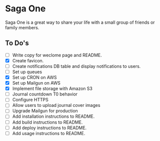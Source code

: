 # Saga One

Saga One is a great way to share your life with a small group of friends or family members.


## To Do's
- [ ] Write copy for weclome page and README.
- [x] Create favicon.
- [ ] Create notifications DB table and display notifications to users.
- [ ] Set up queues
- [x] Set up CRON on AWS
- [x] Set up Mailgun on AWS
- [x] Implement file storage with Amazon S3
- [ ] Journal countdown T0 behavior
- [ ] Configure HTTPS
- [ ] Allow users to upload journal cover images
- [ ] Upgrade Mailgun for production
- [ ] Add installation instructions to README.
- [ ] Add build instructions to README.
- [ ] Add deploy instructions to README.
- [ ] Add usage instructions to README.
